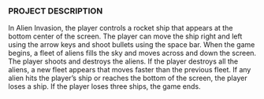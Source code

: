 
### PROJECT DESCRIPTION

In Alien Invasion, the player controls a rocket ship that appears
at the bottom center of the screen. The player can move the ship
right and left using the arrow keys and shoot bullets using the
space bar. When the game begins, a fleet of aliens fills the sky
and moves across and down the screen. The player shoots and
destroys the aliens. If the player destroys all the aliens, a new fleet
appears that moves faster than the previous fleet. If any alien hits
the player’s ship or reaches the bottom of the screen, the player
loses a ship. If the player loses three ships, the game ends.